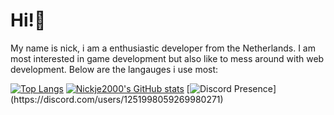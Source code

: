 # Hi!👋
My name is nick, i am a enthusiastic developer from the Netherlands.
I am most interested in game development but also like to mess around with web development.
Below are the langauges i use most:

[![Top Langs](https://github-readme-stats.vercel.app/api/top-langs/?username=nickje2000&layout=donut&theme=radical)](https://github.com/anuraghazra/github-readme-stats) [![Nickje2000's GitHub stats](https://github-readme-stats.vercel.app/api?username=nickje2000&show_icons=true&theme=radical)](https://github.com/anuraghazra/github-readme-stats)
[![Discord Presence](https://lanyard-profile-readme.vercel.app/api/1251998059269980271?theme=dark&bg=7a0c82&hideBadges=false&animated=false&showDisplayName=true&borderRadius=30px&idleMessage=Not%20doing%20anything%20interesting...)](https://discord.com/users/1251998059269980271)
